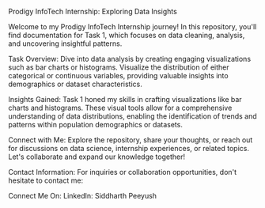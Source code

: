 Prodigy InfoTech Internship: Exploring Data Insights

Welcome to my Prodigy InfoTech Internship journey! In this repository, you'll find documentation for Task 1, which focuses on data cleaning, analysis, and uncovering insightful patterns.

Task Overview:
Dive into data analysis by creating engaging visualizations such as bar charts or histograms. Visualize the distribution of either categorical or continuous variables, providing valuable insights into demographics or dataset characteristics.

Insights Gained:
Task 1 honed my skills in crafting visualizations like bar charts and histograms. These visual tools allow for a comprehensive understanding of data distributions, enabling the identification of trends and patterns within population demographics or datasets.

Connect with Me:
Explore the repository, share your thoughts, or reach out for discussions on data science, internship experiences, or related topics. Let's collaborate and expand our knowledge together!

Contact Information:
For inquiries or collaboration opportunities, don't hesitate to contact me:

Connect Me On:
LinkedIn: Siddharth Peeyush
